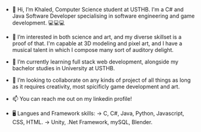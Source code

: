 - 👋 Hi, I’m Khaled, Computer Science student at USTHB. I'm a C# and Java Software Developer specialising in software engineering and game development. 💻💻💻
- 🧬 I’m interested in both science and art, and my diverse skillset is a proof of that. I'm capable at 3D modeling and pixel art, and I have a musical talent in which I compose many sort of auditory delight. 
- 🌱 I’m currently learning full stack web development, alongside my bachelor studies in University at USTHB.
- 💞️ I’m looking to collaborate on any kinds of project of all things as long as it requires creativity, most spicificly game development and art.
- 📫 You can reach me out on my linkedin profile!

- 🖥️ Langues and Framework skills:
    -> C, C#, Java, Python, Javascript, CSS, HTML.
    -> Unity, .Net Framework, mySQL, Blender.

<!---
djeffalKhaled/djeffalKhaled is a ✨ special ✨ repository because its `README.md` (this file) appears on your GitHub profile.
You can click the Preview link to take a look at your changes.
--->


